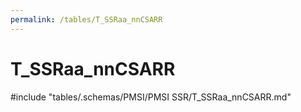 ```yaml
---
permalink: /tables/T_SSRaa_nnCSARR
---
```

# T_SSRaa_nnCSARR

<!-- ATTENTION : Ne pas supprimer ou modifier la ligne ci-dessous -->
#include "tables/.schemas/PMSI/PMSI SSR/T_SSRaa_nnCSARR.md"
<!-- ATTENTION : Ne pas supprimer ou modifier la ligne ci-dessus -->
